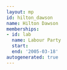 ```yaml
---
layout: mp
id: hilton_dawson
name: Hilton Dawson
memberships:
- id: lab
  name: Labour Party
  start: 
  end: '2005-03-18'
autogenerated: true
---
```

